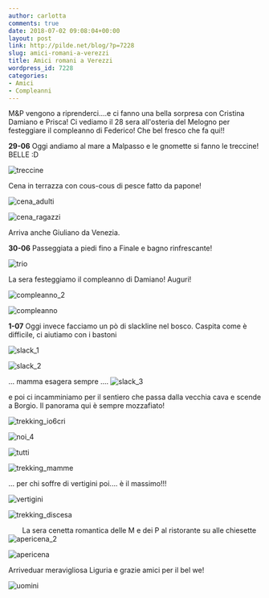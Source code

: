 ```yaml
---
author: carlotta
comments: true
date: 2018-07-02 09:08:04+00:00
layout: post
link: http://pilde.net/blog/?p=7228
slug: amici-romani-a-verezzi
title: Amici romani a Verezzi
wordpress_id: 7228
categories:
- Amici
- Compleanni
---
```


M&P vengono a riprenderci....e ci fanno una bella sorpresa con Cristina Damiano e Prisca! Ci vediamo il 28 sera all'osteria del Melogno per festeggiare il compleanno di Federico! Che bel fresco che fa qui!!

**29-06** Oggi andiamo al mare a Malpasso e le gnomette si fanno le treccine! BELLE :D

![treccine]({{baseurl}}/uploads/2018/08/treccine.png)


Cena in terrazza con cous-cous di pesce fatto da papone!

![cena_adulti]({{baseurl}}/uploads/2018/08/cena_adulti.png)




![cena_ragazzi]({{baseurl}}/uploads/2018/08/cena_ragazzi.png)




Arriva anche Giuliano da Venezia.

**30-06** Passeggiata a piedi fino a Finale e bagno rinfrescante!

![trio]({{baseurl}}/uploads/2018/08/trio.png)




La sera festeggiamo il compleanno di Damiano! Auguri!

![compleanno_2]({{baseurl}}/uploads/2018/08/compleanno_2.jpg)


![compleanno]({{baseurl}}/uploads/2018/08/compleanno.jpg)


**1-07** Oggi invece facciamo un pò di slackline nel bosco. Caspita come è difficile, ci aiutiamo con i bastoni

![slack_1]({{baseurl}}/uploads/2018/08/slack_1.jpg)


 ![slack_2]({{baseurl}}/uploads/2018/08/slack_2.jpg)


... mamma esagera sempre .... ![slack_3]({{baseurl}}/uploads/2018/08/slack_3.jpg)


e poi ci incamminiamo per il sentiero che passa dalla vecchia cava e scende a Borgio. Il panorama qui è sempre mozzafiato!

![trekking_io6cri]({{baseurl}}/uploads/2018/08/trekking_io6cri.jpg)


![noi_4]({{baseurl}}/uploads/2018/08/noi_4.jpg)


 ![tutti]({{baseurl}}/uploads/2018/08/tutti.png)


 ![trekking_mamme]({{baseurl}}/uploads/2018/08/trekking_mamme.jpg)


... per chi soffre di vertigini poi.... è il massimo!!!

![vertigini]({{baseurl}}/uploads/2018/08/vertigini.jpg)


![trekking_discesa]({{baseurl}}/uploads/2018/08/trekking_discesa.jpg)


       La sera cenetta romantica delle M e dei P al ristorante su alle chiesette ![apericena_2]({{baseurl}}/uploads/2018/08/apericena_2.jpg)


 ![apericena]({{baseurl}}/uploads/2018/08/apericena.jpg)




Arriveduar meravigliosa Liguria e grazie amici per il bel we!

![uomini]({{baseurl}}/uploads/2018/08/uomini.png)



